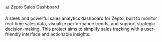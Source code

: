 

📊 Zepto Sales Dashboard

A sleek and powerful sales analytics dashboard for Zepto, built to monitor real-time sales data, visualize performance trends, and support strategic decision-making. This project aims to simplify sales tracking with a user-friendly interface and actionable insights.
